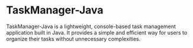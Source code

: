 # TaskManager-Java
TaskManager-Java is a lightweight, console-based task management application built in Java. It provides a simple and efficient way for users to organize their tasks without unnecessary complexities.
